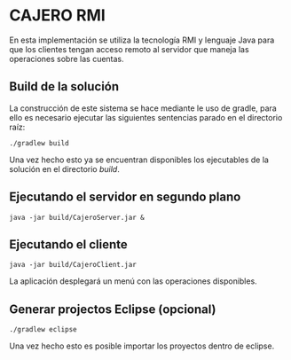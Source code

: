 # CAJERO RMI

En esta implementación se utiliza la tecnología RMI y lenguaje Java para que los clientes tengan acceso remoto al servidor que maneja las operaciones sobre las cuentas.

## Build de la solución

La construcción de este sistema se hace mediante le uso de gradle, para ello es necesario ejecutar las siguientes sentencias parado en el directorio raíz:

```{r, engine='bash'}
./gradlew build
```
Una vez hecho esto ya se encuentran disponibles los ejecutables de la solución en el directorio *build*.


## Ejecutando el servidor en segundo plano

```{r, engine='bash'}
java -jar build/CajeroServer.jar &
```

## Ejecutando el cliente

```{r, engine='bash'}
java -jar build/CajeroClient.jar
```
La aplicación desplegará un menú con las operaciones disponibles.


## Generar projectos Eclipse (opcional)

```{r, engine='bash'}
./gradlew eclipse 
```
Una vez hecho esto es posible importar los proyectos dentro de eclipse.
